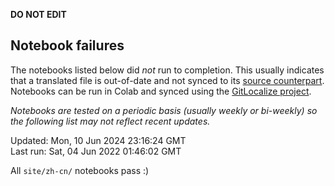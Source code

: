 __DO NOT EDIT__

## Notebook failures

The notebooks listed below did *not* run to completion. This usually indicates
that a translated file is out-of-date and not synced to its
[source counterpart](../en-snapshot/). Notebooks can be run in Colab and synced
using the [GitLocalize project](https://gitlocalize.com/tensorflow/docs-l10n).

*Notebooks are tested on a periodic basis (usually weekly or bi-weekly) so the
following list may not reflect recent updates.*

Updated: Mon, 10 Jun 2024 23:16:24 GMT<br/>
Last run: Sat, 04 Jun 2022 01:46:02 GMT

All <code>site/zh-cn/</code> notebooks pass :)

